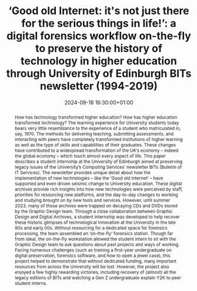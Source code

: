 ---
abstract: 'How has technology transformed higher education? How has higher education
  transformed technology? The learning experience for University students today bears
  very little resemblance to the experience of a student who matriculated in, say,
  1970. The methods for delivering teaching, submitting assessments, and interacting
  with peers have completely transformed institutions of higher learning as well as
  the type of skills and capabilities of their graduates. These changes have contributed
  to a widespread transformation of the UK’s economy – indeed the global economy –
  which touch almost every aspect of life.

  This paper describes a student internship at the University of Edinburgh aimed at
  preserving legacy issues of the University’s Computing Services’ newsletter BITs
  (Bulletin of IT Services). The newsletter provides unique detail about how the implementation
  of new technologies – like the ‘Good old Internet’ – have supported and even driven
  seismic change to University education. These digital archives provide rich insights
  into how new technologies were perceived by staff, priorities for resourcing new
  platforms, and the day-to-day changes to working and studying brought on by new
  tools and services. However, until summer 2023, many of those archives were trapped
  on decaying CDs and DVDs stored by the Graphic Design team.

  Through a close collaboration between Graphic Design and Digital Archives, a student
  internship was developed to help recover these historic glimpses of technological
  innovation at the University in the late 90s and early 00s. Without resourcing for
  a dedicated space for forensics processing, the team assembled an ‘on-the-fly’ forensics
  station. Though far from ideal, the on-the-fly workstation allowed the student intern
  to sit with the Graphic Design team to ask questions about past projects and ways
  of working. Facing numerous challenges (such as training a first-year undergraduate
  on digital preservation, forensics software, and how to open a jewel case), this
  project helped to demonstrate that without dedicated funding, many important resources
  from across the University will be lost. However, the project also enjoyed a few
  highly rewarding victories, including recovery of (almost) all the legacy editions
  of BITs and watching a Gen Z undergraduate explain Y2K to peer student interns.'
creators:
- Sara Day Thomson
date: 2024-09-18 16:30:00+01:00
document_url: https://ipres2024.pubpub.org/pub/8bppcbds/download/pdf
grand_parent: iPRES
institutions: []
keywords:
- approaches to preservation
- start 2 preserve
landing_page_url: https://ipres2024.pubpub.org/pub/8bppcbds/
language: eng
layout: publication
license: Creative Commons Attribution Share-Alike 4.0 (CC-BY-SA-4.0)
notes_url: https://docs.google.com/document/d/1coSQGZ5jVNK0VwwLWUyBu-JIkNkKuQH-qHnOUyj_KzA/edit#heading=h.ge8kdqo3zbiz
parent: iPRES 2024
publication_type: paper
size: null
slides_url: ''
source_name: iPRES
stream_url: https://www.archief.vlaanderen.be/archief/records/dossiers/5acb210228ce4315ae650812d056a482329eb83ed2dc42398a51505dc153be81/documents/b27936ff02184e1fbce3a6cbad4e50932f2972e78ce34bdf91e5c1f936647db4
title: '‘Good old Internet: it''s not just there for the serious things in life!’:
  a digital forensics workflow on-the-fly to preserve the history of technology in
  higher education through University of Edinburgh BITs newsletter (1994-2019)'
year: 2024
---